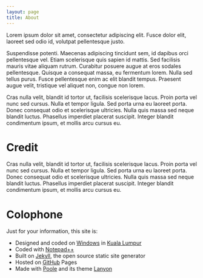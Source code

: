 ```yaml
---
layout: page
title: About
---
```


<div class="message">
  Lorem ipsum dolor sit amet, consectetur adipiscing elit. Fusce dolor elit, laoreet sed odio id, volutpat pellentesque justo.
</div>

Suspendisse potenti. Maecenas adipiscing tincidunt sem, id dapibus orci pellentesque vel. Etiam scelerisque quis sapien id mattis. Sed facilisis mauris vitae aliquam rutrum. Curabitur posuere augue at eros sodales pellentesque. Quisque a consequat massa, eu fermentum lorem. Nulla sed tellus purus. Fusce pellentesque enim ac elit blandit tempus. Praesent augue velit, tristique vel aliquet non, congue non lorem.

Cras nulla velit, blandit id tortor ut, facilisis scelerisque lacus. Proin porta vel nunc sed cursus. Nulla et tempor ligula. Sed porta urna eu laoreet porta. Donec consequat odio et scelerisque ultricies. Nulla quis massa sed neque blandit luctus. Phasellus imperdiet placerat suscipit. Integer blandit condimentum ipsum, et mollis arcu cursus eu.

# Credit

Cras nulla velit, blandit id tortor ut, facilisis scelerisque lacus. Proin porta vel nunc sed cursus. Nulla et tempor ligula. Sed porta urna eu laoreet porta. Donec consequat odio et scelerisque ultricies. Nulla quis massa sed neque blandit luctus. Phasellus imperdiet placerat suscipit. Integer blandit condimentum ipsum, et mollis arcu cursus eu.

# Colophone

Just for your information, this site is:

* Designed and coded on [Windows](http://windows.microsoft.com/) in [Kuala Lumpur](http://en.wikipedia.org/wiki/Kuala_Lumpur)
* Coded with [Notepad++](http://notepad-plus-plus.org/)
* Built on [Jekyll](http://jekyllrb.com/), the open source static site generator
* Hosted on [GitHub](https://github.com/lumachroma/fantastiq) Pages
* Made with [Poole](http://getpoole.com/) and its theme [Lanyon](https://github.com/poole/lanyon)
